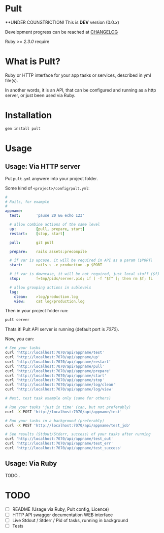 # Pult

**UNDER COUNSTRICTION! This is **DEV** version (0.0.*x*)

Development progress can be reached at [CHANGELOG](./CHANGELOG.md)

Ruby *>= 2.3.0* require

# What is Pult?

Ruby or HTTP interface for your app tasks or services, described in yml file(s).

In another words, it is an API, that can be configured and running as a http server, or just been used via Ruby.

# Installation

```bash
gem install pult
```

# Usage

## Usage: Via HTTP server

Put `pult.yml` anywere into your project folder.

Some kind of `<project>/config/pult.yml`:
```yaml
#
# Rails, for example
#
appname:
  test:       'pause 20 && echo 123'

  # allow combine actions of the same level
  up:         [pull, prepare, start]
  restart:    [stop, start]

  pull:       git pull

  prepare:    rails assets:precompile

  # if var is upcase, it will be required in API as a param ($PORT)
  start:      rails s -e production -p $PORT

  # if var is downcase, it will be not required, just local stuff ($f)
  stop:       f=tmp/pids/server.pid; if [ -f "$f" ]; then rm $f; fi

  # allow grouping actions in sublevels
  log:
    clean:    >log/production.log
    view:     cat log/production.log
```

Then in your project folder run:
```bash
pult server
```

Thats it! Pult API server is running (default port is *7070*).

Now, you can:
```bash
# See your tasks
curl 'http://localhost:7070/api/appname/test'
curl 'http://localhost:7070/api/appname/up'
curl 'http://localhost:7070/api/appname/restart'
curl 'http://localhost:7070/api/appname/pull'
curl 'http://localhost:7070/api/appname/prepare'
curl 'http://localhost:7070/api/appname/start'
curl 'http://localhost:7070/api/appname/stop'
curl 'http://localhost:7070/api/appname/log/clean'
curl 'http://localhost:7070/api/appname/log/view'

# Next, test task example only (same for others)

# Run your tasks 'just in time' (can, but not preferably)
curl -X POST 'http://localhost:7070/api/appname/test'

# Run your tasks in a background (preferably)
curl -X POST 'http://localhost:7070/api/appname/test_job'

# See results (Stdout/Stderr, success) of your tasks after running
curl 'http://localhost:7070/api/appname/test_out'
curl 'http://localhost:7070/api/appname/test_err'
curl 'http://localhost:7070/api/appname/test_success'
```

## Usage: Via Ruby

TODO..

# TODO

- [ ] README (Usage via Ruby, Pult config, Licence)
- [ ] HTTP API swagger documentation WEB interface
- [ ] Live Stdout / Stderr / Pid of tasks, running in background
- [ ] Tests
